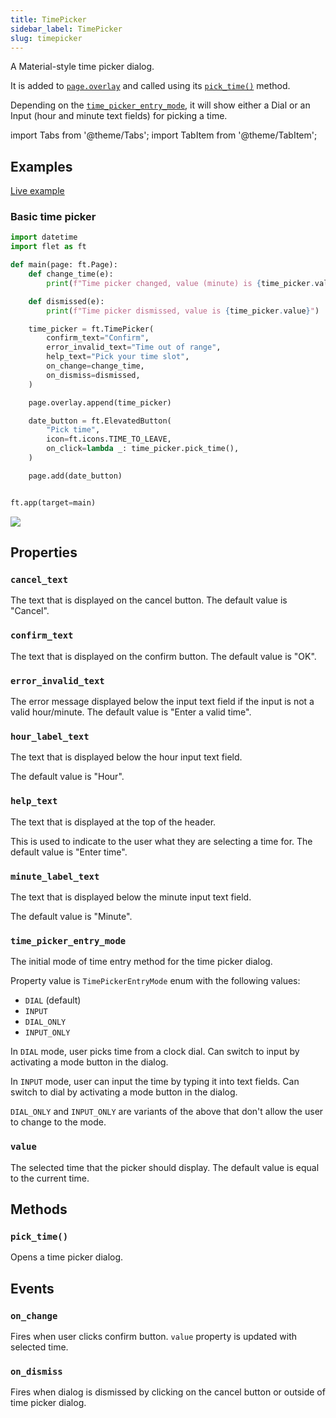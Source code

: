 ```yaml
---
title: TimePicker
sidebar_label: TimePicker
slug: timepicker
---
```


A Material-style time picker dialog.

It is added to [`page.overlay`](page#overlay) and called using its [`pick_time()`](timepicker#pick_time) method.

Depending on the [`time_picker_entry_mode`](timepicker#time_picker_entry_mode), it will show either a Dial or an Input (hour and minute text fields) for picking a time.

import Tabs from '@theme/Tabs';
import TabItem from '@theme/TabItem';

## Examples

[Live example](https://flet-controls-gallery.fly.dev/dialogs/timepicker)

### Basic time picker

<Tabs groupId="language">
  <TabItem value="python" label="Python" default>

```python
import datetime
import flet as ft

def main(page: ft.Page):
    def change_time(e):
        print(f"Time picker changed, value (minute) is {time_picker.value.minute}")

    def dismissed(e):
        print(f"Time picker dismissed, value is {time_picker.value}")

    time_picker = ft.TimePicker(
        confirm_text="Confirm",
        error_invalid_text="Time out of range",
        help_text="Pick your time slot",
        on_change=change_time,
        on_dismiss=dismissed,
    )

    page.overlay.append(time_picker)

    date_button = ft.ElevatedButton(
        "Pick time",
        icon=ft.icons.TIME_TO_LEAVE,
        on_click=lambda _: time_picker.pick_time(),
    )

    page.add(date_button)


ft.app(target=main)

```
  </TabItem>
</Tabs>

<img src="/img/docs/controls/timepicker/time-picker.png" className="screenshot-50" />

## Properties

### `cancel_text`

The text that is displayed on the cancel button. The default value is "Cancel".

### `confirm_text`

The text that is displayed on the confirm button. The default value is "OK".

### `error_invalid_text`

The error message displayed below the input text field if the input is not a valid hour/minute. The default value is "Enter a valid time".

### `hour_label_text`

The text that is displayed below the hour input text field.

The default value is "Hour".

### `help_text`

The text that is displayed at the top of the header.

This is used to indicate to the user what they are selecting a time for. The default value is "Enter time".

### `minute_label_text`

The text that is displayed below the minute input text field.

The default value is "Minute".

### `time_picker_entry_mode`

The initial mode of time entry method for the time picker dialog.

Property value is `TimePickerEntryMode` enum with the following values:

* `DIAL` (default)
* `INPUT`
* `DIAL_ONLY`
* `INPUT_ONLY`

In `DIAL` mode, user picks time from a clock dial.
Can switch to input by activating a mode button in the dialog. 

In `INPUT` mode, user can input the time by typing it into text fields.
Can switch to dial by activating a mode button in the dialog.

`DIAL_ONLY` and `INPUT_ONLY` are variants of the above that don't allow the user to change to the mode.

### `value`

The selected time that the picker should display. The default value is equal to the current time.

## Methods

### `pick_time()`

Opens a time picker dialog.

## Events

### `on_change`

Fires when user clicks confirm button. `value` property is updated with selected time. 

### `on_dismiss`

Fires when dialog is dismissed by clicking on the cancel button or outside of time picker dialog.